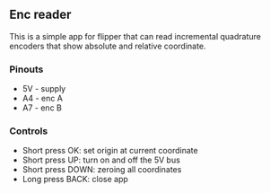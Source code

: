 ## Enc reader

This is a simple app for flipper that can read incremental quadrature encoders that show absolute and relative coordinate.

### Pinouts

- 5V - supply
- A4 - enc A
- A7 - enc B

### Controls

- Short press OK: set origin at current coordinate
- Short press UP: turn on and off the 5V bus
- Short press DOWN: zeroing all coordinates
- Long press BACK: close app
